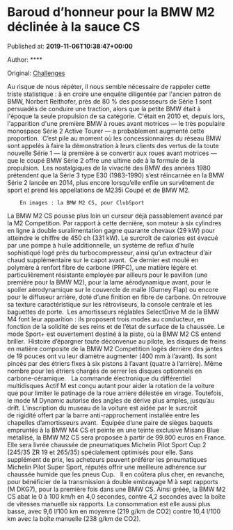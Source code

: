 
# Baroud d’honneur pour la BMW M2 déclinée à la sauce CS

Published at: **2019-11-06T10:38:47+00:00**

Author: ****

Original: [Challenges](https://www.challenges.fr/automobile/nouveautes/baroud-d-honneur-pour-la-bmw-m2-declinee-a-la-sauce-cs_683375)

Au risque de nous répéter, il nous semble nécessaire de rappeler cette triste statistique : à en croire une enquête diligentée par l'ancien patron de BMW, Norbert Reithofer, près de 80 % des possesseurs de Série 1 sont persuadés de conduire une traction, alors que la petite BMW était à l'époque la seule propulsion de sa catégorie. C'était en 2010 et, depuis lors, l'apparition d'une première BMW à roues avant motrices — le très populaire monospace Série 2 Active Tourer — a probablement augmenté cette proportion. 
C’est pile au moment où les concessionnaires du réseau BMW sont appelés à faire la démonstration à leurs clients des vertus de la toute nouvelle Série 1 — la première à se convertir aux roues avant motrices — que le coupé BMW Série 2 offre une ultime ode à la formule de la propulsion. 
Les nostalgiques de la vivacité des BMW des années 1980 prétendent que la Série 3 type E30 (1983-1990) s’est réincarnée en la BMW Série 2 lancée en 2014, plus encore lorsqu’elle enfile un survêtement de sport et prend les appellations de M235i Coupé et de BMW M2.  

        En images : la BMW M2 CS, pour ClubSport
      
La BMW M2 CS pousse plus loin un curseur déjà passablement avancé par la M2 Competition. Par rapport à cette dernière, son moteur à six cylindres en ligne à double suralimentation gagne quarante chevaux (29 kW) pour atteindre le chiffre de 450 ch (331 kW). Le surcroît de calories est évacué par une pompe à huile additionnelle, un système de reflux d’huile sophistiqué logé près du turbocompresseur, ainsi qu’un extracteur d’air chaud supplémentaire sur le capot avant. 
Ce dernier est moulé en polymère à renfort fibre de carbone (PRFC), une matière légère et particulièrement résistante employée par ailleurs pour le pavillon (une première pour la BMW M2), pour la lame aérodynamique avant, pour le spoiler aérodynamique sur le couvercle de malle (Gurney Flap) ou encore pour le diffuseur arrière, doté d’une finition en fibre de carbone. On retrouve sa texture caractéristique sur les rétroviseurs, la console centrale et les baguettes de porte. 
Les amortisseurs réglables SelectDrive M de la BMW M4 font leur apparition : ils proposent trois modes au conducteur, en fonction de la solidité de ses reins et de l’état de surface de la chaussée. Le mode Sport+ est ouvertement destiné à la piste, où la BMW M2 CS entend briller. 
Histoire d’épargner toute déconvenue au pilote, les disques de freins en matière composite de la BMW M2 Competition logés derrière des jantes de 19 pouces ont vu leur diamètre augmenter (400 mm à l’avant). Ils sont pincés par des étriers fixes à six pistons à l’avant (quatre à l’arrière). Même nombre pour les étriers chargés de serrer les disques optionnels en carbone-céramique.  
La commande électronique du différentiel multidisques Actif M est conçu autant pour aider la rotation de la voiture que pour limiter le patinage de la roue arrière délestée en virage. Toutefois, le mode M Dynamic autorise des angles de dérive plus amples, jusqu’au drift. L’inscription du museau de la voiture est aidée par le surcroît de rigidité offert par la barre anti-rapprochement installée entre les chapelles d’amortisseurs avant. 
Équipée d’une paire de sièges baquets empruntés à la BMW M4 CS et peinte en une teinte exclusive Misano Blue métallisé, la BMW M2 CS sera proposée à partir de 99.800 euros en France. Elle sera livrée chaussée de pneumatiques Michelin Pilot Sport Cup 2 (245/35 ZR 19 et 265/35) spécialement optimisés pour elle. Sans supplément de prix, les acheteurs peuvent préférer les pneumatiques Michelin Pilot Super Sport, réputés offrir une meilleure adhérence sur chaussée humide que les pneus Cup.  
Il en coûtera plus cher, en revanche, pour bénéficier de la transmission à double embrayage M à sept rapports (M DKG7), pour la première fois dans une BMW CS. Ainsi gréée, la BMW M2 CS abat le 0 à 100 km/h en 4,0 secondes, contre 4,2 secondes avec la boîte de vitesses manuelle six rapports. La consommation est elle aussi plus basse, avec 9,6 l/100 km en moyenne (219 g/km de CO2) contre 10,4 l/100 km avec la boîte manuelle (238 g/km de CO2). 
